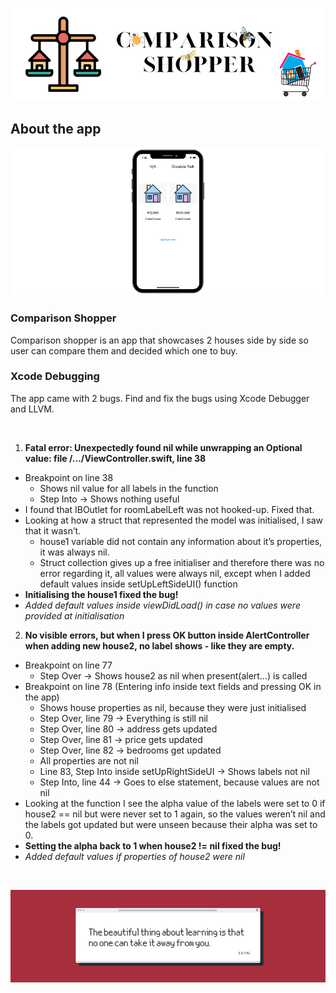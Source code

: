 ![Front Banner](Documentation/FrontBanner.png)

## About the app

<p align="center">
<img src="Documentation/screenshots.png">
</p>

### Comparison Shopper

Comparison shopper is an app that showcases 2 houses side by side so user can compare them and decided which one to buy. 

### Xcode Debugging

The app came with 2 bugs. Find and fix the bugs using Xcode Debugger and LLVM.

<br />

1. **Fatal error: Unexpectedly found nil while unwrapping an Optional value: file /…/ViewController.swift, line 38**
- Breakpoint on line 38
    - Shows nil value for all labels in the function
    - Step Into -> Shows nothing useful
- I found that IBOutlet for roomLabelLeft was not hooked-up. Fixed that.
- Looking at how a struct that represented the model was initialised, I saw that it wasn’t.
    - house1 variable did not contain any information about it’s properties, it was always nil.
    - Struct collection gives up a free initialiser and therefore there was no error regarding it, all values were always nil, except when I added default values inside setUpLeftSideUI() function
- **Initialising the house1 fixed the bug!**
- *Added default values inside viewDidLoad() in case no values were provided at initialisation*

2. **No visible errors, but when I press OK button inside AlertController when adding new house2, no label shows - like they are empty.**
- Breakpoint on line 77
    - Step Over -> Shows house2 as nil when present(alert…) is called
- Breakpoint on line 78 (Entering info inside text fields and pressing OK in the app)
    - Shows house properties as nil, because they were just initialised
    - Step Over, line 79 -> Everything is still nil
    - Step Over, line 80 -> address gets updated
    - Step Over, line 81 -> price gets updated
    - Step Over, line 82 -> bedrooms get updated
    - All properties are not nil
    - Line 83, Step Into inside setUpRightSideUI -> Shows labels not nil
    - Step Into, line 44 -> Goes to else statement, because values are not nil
- Looking at the function I see the alpha value of the labels were set to 0 if house2 == nil but were never set to 1 again, so the values weren’t nil and the labels got updated but were unseen because their alpha was set to 0.
- **Setting the alpha back to 1 when house2 != nil fixed the bug!**
- *Added default values if properties of house2 were nil*


<br />
   
![End Banner](Documentation/EndBanner.png)
